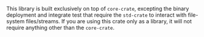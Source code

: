 This library is built exclusively on top of `core-crate`, excepting the binary deployment and integrate test that require the `std-crate` to interact with file-system files/streams. If you are using this crate only as a library, it will not require anything other than the `core-crate`.
